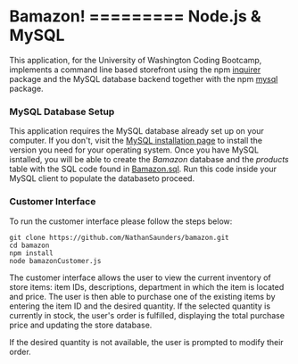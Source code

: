 # Bamazon! ========= Node.js & MySQL

This application, for the University of Washington Coding Bootcamp, implements a command line based storefront using the npm [inquirer](https://www.npmjs.com/package/inquirer) package and the MySQL database backend together with the npm [mysql](https://www.npmjs.com/package/mysql) package.

### MySQL Database Setup

This application requires the MySQL database already set up on your computer. If you don't, visit the [MySQL installation page](https://dev.mysql.com/doc/refman/5.6/en/installing.html) to install the version you need for your operating system. Once you have MySQL isntalled, you will be able to create the *Bamazon* database and the *products* table with the SQL code found in [Bamazon.sql](Bamazon.sql). Run this code inside your MySQL client to populate the databaseto proceed.

### Customer Interface

To run the customer interface please follow the steps below:

	git clone https://github.com/NathanSaunders/bamazon.git
	cd bamazon
	npm install
	node bamazonCustomer.js
  
The customer interface allows the user to view the current inventory of store items: item IDs, descriptions, department in which the item is located and price. The user is then able to purchase one of the existing items by entering the item ID and the desired quantity. If the selected quantity is currently in stock, the user's order is fulfilled, displaying the total purchase price and updating the store database. 



If the desired quantity is not available, the user is prompted to modify their order.
